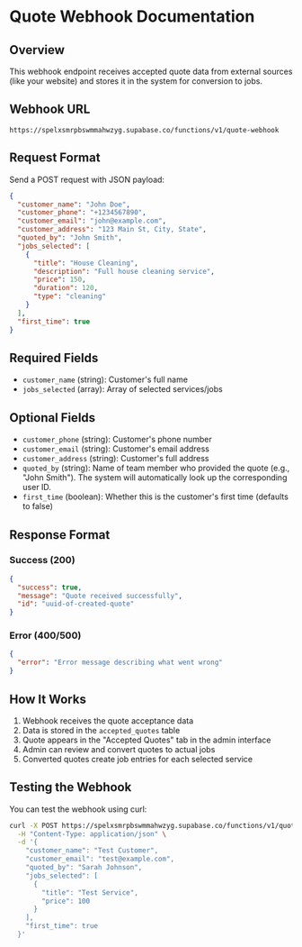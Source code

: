 # Quote Webhook Documentation

## Overview
This webhook endpoint receives accepted quote data from external sources (like your website) and stores it in the system for conversion to jobs.

## Webhook URL
```
https://spelxsmrpbswmmahwzyg.supabase.co/functions/v1/quote-webhook
```

## Request Format
Send a POST request with JSON payload:

```json
{
  "customer_name": "John Doe",
  "customer_phone": "+1234567890",
  "customer_email": "john@example.com", 
  "customer_address": "123 Main St, City, State",
  "quoted_by": "John Smith",
  "jobs_selected": [
    {
      "title": "House Cleaning",
      "description": "Full house cleaning service",
      "price": 150,
      "duration": 120,
      "type": "cleaning"
    }
  ],
  "first_time": true
}
```

## Required Fields
- `customer_name` (string): Customer's full name
- `jobs_selected` (array): Array of selected services/jobs

## Optional Fields  
- `customer_phone` (string): Customer's phone number
- `customer_email` (string): Customer's email address
- `customer_address` (string): Customer's full address
- `quoted_by` (string): Name of team member who provided the quote (e.g., "John Smith"). The system will automatically look up the corresponding user ID.
- `first_time` (boolean): Whether this is the customer's first time (defaults to false)

## Response Format
### Success (200)
```json
{
  "success": true,
  "message": "Quote received successfully", 
  "id": "uuid-of-created-quote"
}
```

### Error (400/500)
```json
{
  "error": "Error message describing what went wrong"
}
```

## How It Works
1. Webhook receives the quote acceptance data
2. Data is stored in the `accepted_quotes` table
3. Quote appears in the "Accepted Quotes" tab in the admin interface
4. Admin can review and convert quotes to actual jobs
5. Converted quotes create job entries for each selected service

## Testing the Webhook
You can test the webhook using curl:

```bash
curl -X POST https://spelxsmrpbswmmahwzyg.supabase.co/functions/v1/quote-webhook \
  -H "Content-Type: application/json" \
  -d '{
    "customer_name": "Test Customer",
    "customer_email": "test@example.com",
    "quoted_by": "Sarah Johnson",
    "jobs_selected": [
      {
        "title": "Test Service",
        "price": 100
      }
    ],
    "first_time": true
  }'
```